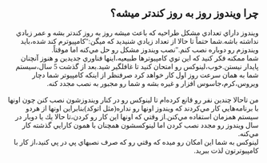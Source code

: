 <!DOCTYPE HTML PUBLIC "-//W3C//DTD HTML 4.01 Transitional//EN">
<html style="direction: rtl;" lang="fa">
<head>
  <meta content="text/html;charset=UTF-8" http-equiv="Content-Type">


  
  <title></title>
</head>


<body>

<div style="font-family: Tahoma;" id="corps">

<h2>چرا ويندوز روز به روز كندتر ميشه؟</h2>
ويندوز داراي تعدادي مشكل طراحيه كه باعث ميشه روز به روز كندتر بشه و عمر
زيادي نداشته باشه.شما حتماً تا حالا از تعداد زيادي شنيديد كه
ميگن:"كامپيوترم كند شده،بايد ويندوزم رو دوباره نصب كنم."نصب ويندوز مشكل
رو حل مي&zwnj;كنه اما موقتاً.<br />
شما ممكنه فكر كنيد كه اين توي كامپيوترها طبيعيه،اينها فناوري جديدين و
هنوز آنچنان پايدار نيستن.خوب،لينوكس رو امتحان كنيد تا غافلگير شيد.بعد
از گذشت 5 سال،سيستم شما به همان سرعت روز اول كار خواهد كرد صرفنظر از
اينكه كامپيوتر شما دچار ويروس،كرم،جاسوس افزار و غيره بشه و شما رو مجبور
به نصب مجدد كنه.<br />
<br />
من تاحالا چندين نفر رو قانع كرده&zwnj;ام تا لينوكس رو در كنار ويندوزشون
نصب كنن چون اونها با برنامه&zwnj;هايي كار مي&zwnj;كردند كه ويندوز اونها
رو نداره(مثل اتوكد)بنابراين اونها از هردو سيستم همزمان استفاده
مي&zwnj;كنن.از وقتي كه اونها اين كار رو كردن،تا حالا يك يا دوبار در سال
ويندوز رو مجدد نصب كردن اما لينوكسشون همچنان با همون كارايي گذشته كار
مي&zwnj;كنه.<br />
لينوكس به شما اين امكان رو ميده كه وقتي رو كه صرف نصبهاي پي در پي كنيد،از كار با كامپيوترتون لذت ببريد.<br />
</div>




